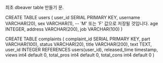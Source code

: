 최초 dbeaver table 만들기 문.

CREATE TABLE users (
user_id SERIAL PRIMARY KEY,
username VARCHAR(20),
sex VARCHAR(1), -- 'M' 또는 'F' 값으로 저장될 것입니다.
age INTEGER,
address VARCHAR(200),
job VARCHAR(100)
)

CREATE TABLE complaints (
complaint_id SERIAL PRIMARY KEY,
part VARCHAR(100),
status VARCHAR(20),
title VARCHAR(200),
text TEXT,
user_id INTEGER REFERENCES users(user_id),
released_time timestamp,
views int4 default 0,
total_pros int4 default 0,
total_cons int4 default 0
)
